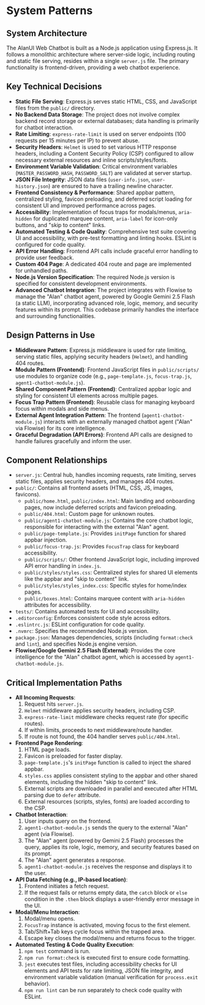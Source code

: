 <!-- Alan UI - systemPatterns.md | 19th June 2025, WJW -->

# System Patterns

## System Architecture
The AlanUI Web Chatbot is built as a Node.js application using Express.js. It follows a monolithic architecture where server-side logic, including routing and static file serving, resides within a single `server.js` file. The primary functionality is frontend-driven, providing a web chatbot experience.

## Key Technical Decisions
- **Static File Serving**: Express.js serves static HTML, CSS, and JavaScript files from the `public/` directory.
- **No Backend Data Storage**: The project does not involve complex backend record storage or external databases; data handling is primarily for chatbot interaction.
- **Rate Limiting**: `express-rate-limit` is used on server endpoints (100 requests per 15 minutes per IP) to prevent abuse.
- **Security Headers**: `Helmet` is used to set various HTTP response headers, including a Content Security Policy (CSP) configured to allow necessary external resources and inline scripts/styles/fonts.
- **Environment Variable Validation**: Critical environment variables (`MASTER_PASSWORD_HASH`, `PASSWORD_SALT`) are validated at server startup.
- **JSON File Integrity**: JSON data files (`user-info.json`, `user-history.json`) are ensured to have a trailing newline character.
- **Frontend Consistency & Performance**: Shared appbar pattern, centralized styling, favicon preloading, and deferred script loading for consistent UI and improved performance across pages.
- **Accessibility**: Implementation of focus traps for modals/menus, `aria-hidden` for duplicated marquee content, `aria-label` for icon-only buttons, and "skip to content" links.
- **Automated Testing & Code Quality**: Comprehensive test suite covering UI and accessibility, with pre-test formatting and linting hooks. ESLint is configured for code quality.
- **API Error Handling**: Frontend API calls include graceful error handling to provide user feedback.
- **Custom 404 Page**: A dedicated 404 route and page are implemented for unhandled paths.
- **Node.js Version Specification**: The required Node.js version is specified for consistent development environments.
- **Advanced Chatbot Integration**: The project integrates with Flowise to manage the "Alan" chatbot agent, powered by Google Gemini 2.5 Flash (a static LLM), incorporating advanced role, logic, memory, and security features within its prompt. This codebase primarily handles the interface and surrounding functionalities.

## Design Patterns in Use
- **Middleware Pattern**: Express.js middleware is used for rate limiting, serving static files, applying security headers (`Helmet`), and handling 404 routes.
- **Module Pattern (Frontend)**: Frontend JavaScript files in `public/scripts/` use modules to organize code (e.g., `page-template.js`, `focus-trap.js`, `agent1-chatbot-module.js`).
- **Shared Component Pattern (Frontend)**: Centralized appbar logic and styling for consistent UI elements across multiple pages.
- **Focus Trap Pattern (Frontend)**: Reusable class for managing keyboard focus within modals and side menus.
- **External Agent Integration Pattern**: The frontend (`agent1-chatbot-module.js`) interacts with an externally managed chatbot agent ("Alan" via Flowise) for its core intelligence.
- **Graceful Degradation (API Errors)**: Frontend API calls are designed to handle failures gracefully and inform the user.

## Component Relationships
- `server.js`: Central hub, handles incoming requests, rate limiting, serves static files, applies security headers, and manages 404 routes.
- `public/`: Contains all frontend assets (HTML, CSS, JS, images, favicons).
    - `public/home.html`, `public/index.html`: Main landing and onboarding pages, now include deferred scripts and favicon preloading.
    - `public/404.html`: Custom page for unknown routes.
    - `public/agent1-chatbot-module.js`: Contains the core chatbot logic, responsible for interacting with the external "Alan" agent.
    - `public/page-template.js`: Provides `initPage` function for shared appbar injection.
    - `public/focus-trap.js`: Provides `FocusTrap` class for keyboard accessibility.
    - `public/scripts/`: Other frontend JavaScript logic, including improved API error handling in `index.js`.
    - `public/styles/styles.css`: Centralized styles for shared UI elements like the appbar and "skip to content" link.
    - `public/styles/styles_index.css`: Specific styles for home/index pages.
    - `public/boxes.html`: Contains marquee content with `aria-hidden` attributes for accessibility.
- `tests/`: Contains automated tests for UI and accessibility.
- `.editorconfig`: Enforces consistent code style across editors.
- `.eslintrc.js`: ESLint configuration for code quality.
- `.nvmrc`: Specifies the recommended Node.js version.
- `package.json`: Manages dependencies, scripts (including `format:check` and `lint`), and specifies Node.js engine version.
- **Flowise/Google Gemini 2.5 Flash (External)**: Provides the core intelligence for the "Alan" chatbot agent, which is accessed by `agent1-chatbot-module.js`.

## Critical Implementation Paths
- **All Incoming Requests**:
    1. Request hits `server.js`.
    2. `Helmet` middleware applies security headers, including CSP.
    3. `express-rate-limit` middleware checks request rate (for specific routes).
    4. If within limits, proceeds to next middleware/route handler.
    5. If route is not found, the 404 handler serves `public/404.html`.
- **Frontend Page Rendering**:
    1. HTML page loads.
    2. Favicon is preloaded for faster display.
    3. `page-template.js`'s `initPage` function is called to inject the shared appbar.
    4. `styles.css` applies consistent styling to the appbar and other shared elements, including the hidden "skip to content" link.
    5. External scripts are downloaded in parallel and executed after HTML parsing due to `defer` attribute.
    6. External resources (scripts, styles, fonts) are loaded according to the CSP.
- **Chatbot Interaction**:
    1. User inputs query on the frontend.
    2. `agent1-chatbot-module.js` sends the query to the external "Alan" agent (via Flowise).
    3. The "Alan" agent (powered by Gemini 2.5 Flash) processes the query, applies its role, logic, memory, and security features based on its prompt.
    4. The "Alan" agent generates a response.
    5. `agent1-chatbot-module.js` receives the response and displays it to the user.
- **API Data Fetching (e.g., IP-based location)**:
    1. Frontend initiates a fetch request.
    2. If the request fails or returns empty data, the `catch` block or `else` condition in the `.then` block displays a user-friendly error message in the UI.
- **Modal/Menu Interaction**:
    1. Modal/menu opens.
    2. `FocusTrap` instance is activated, moving focus to the first element.
    3. Tab/Shift+Tab keys cycle focus within the trapped area.
    4. Escape key closes the modal/menu and returns focus to the trigger.
- **Automated Testing & Code Quality Execution**:
    1. `npm test` command is run.
    2. `npm run format:check` is executed first to ensure code formatting.
    3. `jest` executes test files, including accessibility checks for UI elements and API tests for rate limiting, JSON file integrity, and environment variable validation (manual verification for `process.exit` behavior).
    4. `npm run lint` can be run separately to check code quality with ESLint.
